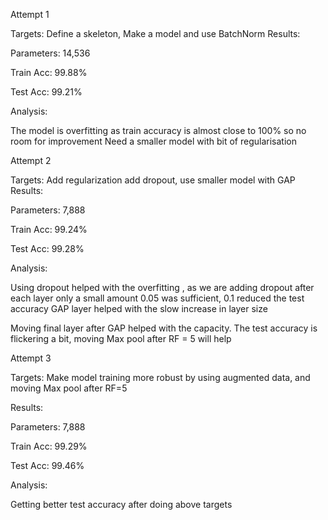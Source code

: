 Attempt 1

Targets: Define a skeleton, Make a model and use BatchNorm
Results:


Parameters: 14,536

Train Acc: 99.88%

Test Acc: 99.21%

Analysis:

The model is overfitting as train accuracy is almost close to 100% so no room for improvement
Need a smaller model with bit of regularisation


Attempt 2

Targets: Add regularization add dropout, use smaller model with GAP 
Results:

Parameters: 7,888

Train Acc: 99.24%

Test Acc: 99.28%

Analysis:

Using dropout helped with the overfitting , as we are adding dropout after each layer only a small amount 0.05 was sufficient, 0.1 reduced the test accuracy
GAP layer helped with the slow increase in layer size

Moving final layer after GAP helped with the capacity.
The test accuracy is flickering a bit, moving Max pool after RF = 5 will help


Attempt 3

Targets: Make model training more robust by using augmented data, and moving Max pool after RF=5

Results:

Parameters: 7,888

Train Acc: 99.29%

Test Acc: 99.46%

Analysis:

Getting better test accuracy after doing above targets

